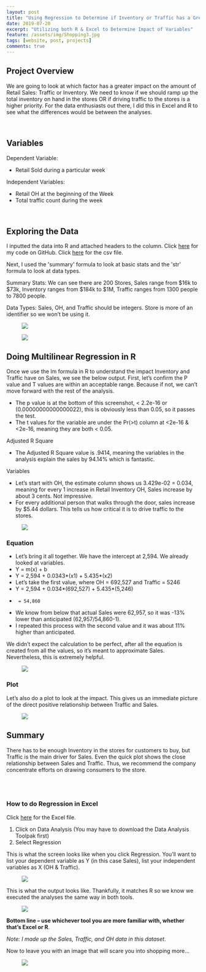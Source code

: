 ```yaml
---
layout: post
title: "Using Regression to Determine if Inventory or Traffic has a Greater Impact on Sales"
date: 2019-07-20
excerpt: "Utilizing both R & Excel to Determine Impact of Variables"
feature: /assets/img/Shopping3.jpg
tags: [website, post, projects]
comments: true
---
```


## Project Overview

We are going to look at which factor has a greater impact on the amount of Retail Sales: Traffic or Inventory. We need to know if we should ramp up the total inventory on hand in the stores OR if driving traffic to the stores is a higher priority.  For the data enthusiasts out there, I did this in Excel and R to see what the differences would be between the analyses.

<br>

## Variables

Dependent Variable:
* Retail Sold during a particular week

Independent Variables:
*	Retail OH at the beginning of the Week
*	Total traffic count during the week

<br>

## Exploring the Data

I inputted the data into R and attached headers to the column. Click <a href="https://github.com/sarahschirduan/Current-Projects/blob/master/Inventory.r" target="_ blank">here</a> for my code on GitHub. Click <a href="https://github.com/sarahschirduan/Current-Projects/blob/master/Regression.Inv.csv" target="_ blank">here</a> for the csv file.

Next, I used the 'summary' formula to look at basic stats and the 'str' formula to look at data types.

Summary Stats: We can see there are 200 Stores, Sales range from $16k to $73k, Inventory ranges from $184k to $1M, Traffic ranges from 1300 people to 7800 people.

Data Types: Sales, OH, and Traffic should be integers. Store is more of an identifier so we won’t be using it.

<figure>
<a href="/assets/img/sales1.png"><img src="/assets/img/sales1.png"></a>
</figure>

<figure>
<a href="/assets/img/sales2.png"><img src="/assets/img/sales2.png"></a>
</figure>

## Doing Multilinear Regression in R

Once we use the lm formula in R to understand the impact Inventory and Traffic have on Sales, we see the below output.
First, let’s confirm the P value and T values are within an acceptable range. Because if not, we can’t move forward with the rest of the analysis.

*	The p value is at the bottom of this screenshot, < 2.2e-16 or (0.00000000000000022), this is obviously less than 0.05, so it passes the test.
*	The t values for the variable are under the Pr(>t) column at <2e-16 & <2e-16, meaning they are both < 0.05.

Adjusted R Square
*	The Adjusted R Square value is .9414, meaning the variables in the analysis explain the sales by 94.14% which is fantastic.

Variables
*	Let’s start with OH, the estimate column shows us 3.429e-02 = 0.034, meaning for every 1 increase in Retail Inventory OH, Sales increase by about 3 cents. Not impressive.
*	For every additional person that walks through the door, sales increase by $5.44 dollars. This tells us how critical it is to drive traffic to the stores.

<figure>
<a href="/assets/img/sales3.png"><img src="/assets/img/sales3.png"></a>
</figure>

### Equation

*	Let’s bring it all together. We have the intercept at 2,594. We already looked at variables.
*	Y = m(x) + b
*	Y = 2,594 + 0.0343*(x1) + 5.435*(x2)
*	Let’s take the first value, where OH = 692,527 and Traffic = 5246
*	Y = 2,594 + 0.034*(692,527) + 5.435*(5,246)
*	   = 54,860
*	We know from below that actual Sales were 62,957, so it was -13% lower than anticipated (62,957/54,860-1).
*	I repeated this process with the second value and it was about 11% higher than anticipated.

We didn’t expect the calculation to be perfect, after all the equation is created from all the values, so it’s meant to approximate Sales. Nevertheless, this is extremely helpful.

<figure>
<a href="/assets/img/sales4.png"><img src="/assets/img/sales4.png"></a>
</figure>

### Plot

Let’s also do a plot to look at the impact. This gives us an immediate picture of the direct positive relationship between Traffic and Sales.

<figure>
<a href="/assets/img/sales5.png"><img src="/assets/img/sales5.png"></a>
</figure>

## Summary

There has to be enough Inventory in the stores for customers to buy, but Traffic is the main driver for Sales. Even the quick plot shows the close relationship between Sales and Traffic. Thus, we recommend the company concentrate efforts on drawing consumers to the store.

<br>
<br>

### How to do Regression in Excel

Click <a href="https://github.com/sarahschirduan/Current-Projects/blob/master/Regression.Inv.Excel.xlsx" target="_ blank">here</a> for the Excel file.

1.	Click on Data Analysis (You may have to download the Data Analysis Toolpak first)
2.	Select Regression

This is what the screen looks like when you click Regression. You’ll want to list your dependent variable as Y (in this case Sales), list your independent variables as X (OH & Traffic).

<figure>
<a href="/assets/img/sales6.png"><img src="/assets/img/sales6.png"></a>
</figure>

This is what the output looks like. Thankfully, it matches R so we know we executed the analyses the same way in both tools.

<figure>
<a href="/assets/img/sales7.png"><img src="/assets/img/sales7.png"></a>
</figure>

<b>Bottom line – use whichever tool you are more familiar with, whether that’s Excel or R</b>.

<i>Note: I made up the Sales, Traffic, and OH data in this dataset</i>.


Now to leave you with an image that will scare you into shopping more...

<figure>
<a href="/assets/img/creepy.jpg"><img src="/assets/img/creepy.jpg"></a>
</figure>
